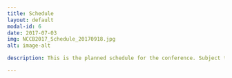 ```yaml
---
title: Schedule
layout: default
modal-id: 6
date: 2017-07-03
img: NCCB2017_Schedule_20170918.jpg
alt: image-alt

description: This is the planned schedule for the conference. Subject to change!

---
```

